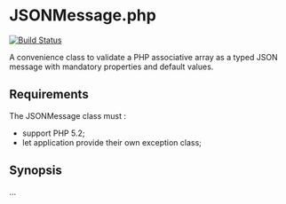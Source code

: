 JSONMessage.php
===
[![Build Status](https://travis-ci.org/laurentszyster/JSONMessage.php.svg)](https://travis-ci.org/laurentszyster/JSONMessage.php.svg)

A convenience class to validate a PHP associative array as a typed JSON message with mandatory properties and default values.

Requirements
---
The JSONMessage class must :

- support PHP 5.2;
- let application provide their own exception class;

Synopsis
---
...
